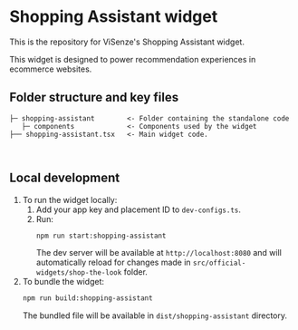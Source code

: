 # Shopping Assistant widget

This is the repository for ViSenze's Shopping Assistant widget.

This widget is designed to power recommendation experiences in ecommerce websites.

## Folder structure and key files

```
├─ shopping-assistant        <- Folder containing the standalone code 
   ├─ components             <- Components used by the widget
├── shopping-assistant.tsx   <- Main widget code.
 
   
```

## Local development

1. To run the widget locally:
   1. Add your app key and placement ID to `dev-configs.ts`.
   2. Run:
      ```sh
      npm run start:shopping-assistant
      ```
      The dev server will be available at `http://localhost:8080` and will automatically reload for changes made in `src/official-widgets/shop-the-look` folder.
2. To bundle the widget:
   ```sh
   npm run build:shopping-assistant
   ```
   The bundled file will be available in `dist/shopping-assistant` directory. 
